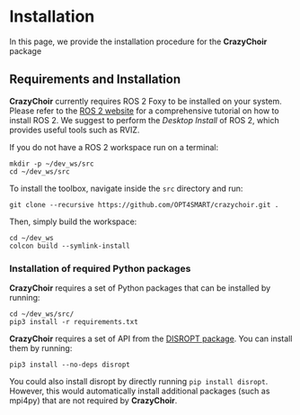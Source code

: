 # Installation
In this page, we provide the installation procedure for the **CrazyChoir** package

## Requirements and Installation

**CrazyChoir** currently requires ROS 2 Foxy to be installed on your system.
Please refer to the [ROS 2 website](https://index.ros.org/doc/ros2/) for a comprehensive
tutorial on how to install ROS 2. We suggest to perform the *Desktop Install* of ROS 2,
which provides useful tools such as RVIZ.

If you do not have a ROS 2 workspace run on a terminal:

	mkdir -p ~/dev_ws/src
	cd ~/dev_ws/src

To install the toolbox, navigate inside the `src` directory and run:
```
git clone --recursive https://github.com/OPT4SMART/crazychoir.git .
```

Then, simply build the workspace:
```
cd ~/dev_ws
colcon build --symlink-install
```

### Installation of required Python packages

**CrazyChoir** requires a set of Python packages that can be installed by running:
```  
cd ~/dev_ws/src/
pip3 install -r requirements.txt
```

**CrazyChoir** requires a set of API from the [DISROPT package](https://github.com/OPT4SMART/disropt).
You can install them by running:
```
pip3 install --no-deps disropt
```
You could also install disropt by directly running ``pip install disropt``. However,
this would automatically install additional packages (such as mpi4py) that are
not required by **CrazyChoir**.
